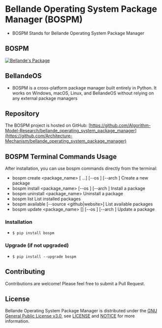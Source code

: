 # Bellande Operating System Package Manager (BOSPM)
- BOSPM Stands for Bellande Operating System Package Manager

## BOSPM
[![Bellande's Package](https://img.shields.io/badge/Bellande's%20Package-BOSPM-blue?style=for-the-badge&logo=python&color=blue)](https://pypi.org/project/bospm)

## BellandeOS
- BOSPM is a cross-platform package manager built entirely in Python. It works on Windows, macOS, Linux, and BellandeOS without relying on any external package managers

## Repository

The BOSPM project is hosted on GitHub: [https://github.com/Algorithm-Model-Research/bellande_operating_system_package_manager](https://github.com/Architecture-Mechanism/bellande_operating_system_package_manager)


## BOSPM Terminal Commands Usage
After installation, you can use bospm commands directly from the terminal:

- bospm create <package_name> <version> <file1> [<file2> ...] [--os <os>] [--arch <arch>]  Create a new package
- bospm install <package_name> <version> [--os <os>] [--arch <arch>]                       Install a package
- bospm uninstall <package_name>                                                           Uninstall a package
- bospm list                                                                               List installed packages
- bospm available [--source <github|website>]                                              List available packages
- bospm update <package_name> [<version>] [--os <os>] [--arch <arch>]                      Update a package

### Installation
- `$ pip install bospm`

### Upgrade (if not upgraded)
- `$ pip install --upgrade bospm`

## Contributing
Contributions are welcome! Please feel free to submit a Pull Request.

## License
Bellande Operating System Package Manager is distributed under the [GNU General Public License v3.0](https://www.gnu.org/licenses/gpl-3.0.en.html), see [LICENSE](https://github.com/Architecture-Mechanism/bellande_operating_system_package_manager/blob/main/LICENSE) and [NOTICE](https://github.com/Architecture-Mechanism/bellande_operating_system_package_manager/blob/main/LICENSE) for more information.
